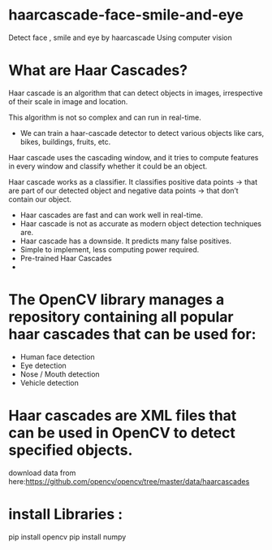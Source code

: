 # haarcascade-face-smile-and-eye
Detect face , smile and eye by haarcascade Using computer vision 
# What are Haar Cascades?
Haar cascade is an algorithm that can detect objects in images, irrespective of their scale in image and location.

This algorithm is not so complex and can run in real-time.
- We can train a haar-cascade detector to detect various objects like cars, bikes, buildings, fruits, etc.

Haar cascade uses the cascading window, and it tries to compute features in every window and classify whether it could be an object. 

Haar cascade works as a classifier. It classifies positive data points → that are part of our detected object and negative data points → that don’t contain our object.

- Haar cascades are fast and can work well in real-time.
- Haar cascade is not as accurate as modern object detection techniques are.
- Haar cascade has a downside. It predicts many false positives.
- Simple to implement, less computing power required.
- Pre-trained Haar Cascades
- 
# The OpenCV library manages a repository containing all popular haar cascades that can be used for:

- Human face detection
- Eye detection
- Nose / Mouth detection
- Vehicle detection

# Haar cascades are XML files that can be used in OpenCV to detect specified objects.

download data from here:https://github.com/opencv/opencv/tree/master/data/haarcascades

# install Libraries :
pip install opencv
pip install numpy
